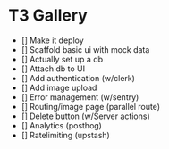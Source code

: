 # T3 Gallery

- [] Make it deploy
- [] Scaffold basic ui with mock data
- [] Actually set up a db
- [] Attach db to UI
- [] Add authentication (w/clerk)
- [] Add image upload
- [] Error management (w/sentry)
- [] Routing/image page (parallel route)
- [] Delete button (w/Server actions)
- [] Analytics (posthog)
- [] Ratelimiting (upstash)
